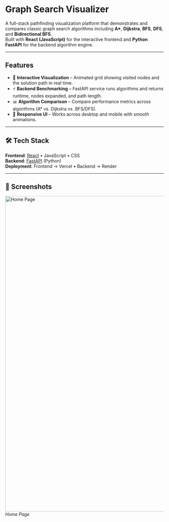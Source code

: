 # Graph Search Visualizer

A full-stack pathfinding visualization platform that demonstrates and compares classic graph search algorithms including **A\***, **Dijkstra**, **BFS**, **DFS**, and **Bidirectional BFS**.  
Built with **React (JavaScript)** for the interactive frontend and **Python FastAPI** for the backend algorithm engine.

---

## Features
- 🎨 **Interactive Visualization** – Animated grid showing visited nodes and the solution path in real time.  
- ⚡ **Backend Benchmarking** – FastAPI service runs algorithms and returns runtime, nodes expanded, and path length.  
- 📊 **Algorithm Comparison** – Compare performance metrics across algorithms (A\* vs. Dijkstra vs. BFS/DFS).  
- 📱 **Responsive UI** – Works across desktop and mobile with smooth animations.  

---

## 🛠️ Tech Stack
**Frontend**: [React](https://reactjs.org/) • JavaScript • CSS  
**Backend**: [FastAPI](https://fastapi.tiangolo.com/) (Python)  
**Deployment**: Frontend → Vercel • Backend → Render  

---

## 📸 Screenshots

<img src="./screenshots/character-rater-ss-1.png" width="1000" alt="Home Page">
<em>Home Page</em>
<br><br>
